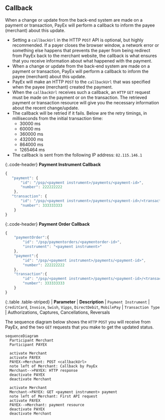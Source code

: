 ## Callback

When a change or update from the back-end system are made on a payment or 
transaction, PayEx will perform a callback to inform the payee (merchant) 
about this update. 

* Setting a `callbackUrl` in the HTTP `POST` API is optional, 
  but highly recommended. If a payer closes the browser window, 
  a network error or something else happens that prevents the payer from 
  being redirect from PayEx back to the merchant website, the callback is 
  what ensures that you receive information about what happened with the payment.
* When a change or update from the back-end system are made on a payment or 
  transaction, PayEx will perform a callback to inform the payee 
  (merchant) about this update.
* PayEx will make an HTTP `POST` to the `callbackUrl` that was specified when 
  the payee (merchant) created the payment.
* When the `callbackUrl` receives such a callback, an `HTTP` `GET` request 
  must be made on the payment or on the transaction. 
  The retrieved payment or transaction resource will give you the necessary 
  information about the recent change/update.
* The callback will be retried if it fails. 
  Below are the retry timings, in milliseconds 
  from the initial transaction time:
  * 30000 ms
  * 60000 ms
  * 360000 ms
  * 432000 ms
  * 864000 ms
  * 1265464 ms
* The callback is sent from the following IP address: `82.115.146.1`

{:.code-header}
**Payment Instrument Callback**

```js
{
   "payment": {
       "id": "/psp/<payment instrument>/payments/<payment-id>",
       "number": 222222222
    },
   "transaction": {
       "id": "/psp/<payment instrument>/payments/<payment-id>/<transaction type>/<transaction-id>",
       "number": 333333333
    }
}
```

{:.code-header}
**Payment Order Callback**

```js
{
    "paymentOrder":{
        "id": "/psp/paymentorders/<paymentorder-id>",
        "instrument": "<payment instrument>"
    },
    "payment":{
        "id": "/psp/<payment instrument>/payments/<payment-id>",
        "number": 222222222
    },
    "transaction":{
        "id": "/psp/<payment instrument>/payments/<payment-id>/<transaction type>/<transaction-id>",
        "number": 333333333
    }
}
```

{:.table .table-striped}
| **Parameter** | **Description**
| `Payment Instrument` | `CreditCard`, `Invoice`, `Swish`, `Vipps`, `DirectDebit`, `MobilePay`
| `Transaction Type` | Authorizations, Captures, Cancellations, Reversals

The sequence diagram below shows the `HTTP` `POST` you will receive from PayEx, 
and the two `GET` requests that you make to get the updated status.

```mermaid
sequenceDiagram
  Participant Merchant
  Participant PAYEX

  activate Merchant
  activate PAYEX
  PAYEX->Merchant: POST <callbackUrl>
  note left of Merchant: Callback by PayEx
  Merchant-->PAYEX: HTTP response
  deactivate PAYEX
  deactivate Merchant

  activate Merchant
  Merchant->PAYEX: GET <payment instrument> payment
  note left of Merchant: First API request
  activate PAYEX
  PAYEX-->Merchant: payment resource
  deactivate PAYEX
  deactivate Merchant
```
